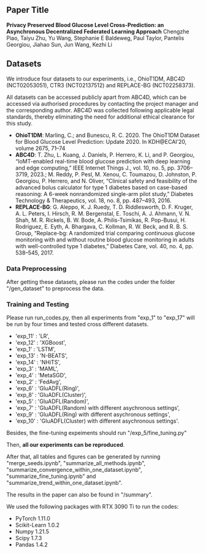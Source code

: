 ## Paper Title ##
**Privacy Preserved Blood Glucose Level Cross-Prediction: an Asynchronous Decentralized Federated Learning Approach**
Chengzhe Piao, Taiyu Zhu, Yu Wang, Stephanie E Baldeweg, Paul Taylor, Pantelis Georgiou, Jiahao Sun, Jun Wang, Kezhi Li
## Datasets ##
We introduce four datasets to our experiments, i.e., OhioT1DM, ABC4D (NCT02053051), CTR3 (NCT02137512) and REPLACE-BG (NCT02258373).

All datasets can be accessed publicly apart from ABC4D, which can be accessed via authorised procedures by contacting the project manager and the corresponding author. ABC4D was collected following applicable legal standards, thereby eliminating the need for additional ethical clearance for this study.

* **OhioT1DM**: Marling, C.; and Bunescu, R. C. 2020. The OhioT1DM Dataset for Blood Glucose Level Prediction: Update 2020. In KDH@ECAI’20, volume 2675, 71–74
* **ABC4D**: T. Zhu, L. Kuang, J. Daniels, P. Herrero, K. Li, and P. Georgiou, “IoMT-enabled real-time blood glucose prediction with deep learning and edge computing,” IEEE Internet Things J., vol. 10, no. 5, pp. 3706–3719, 2023.; M. Reddy, P. Pesl, M. Xenou, C. Toumazou, D. Johnston, P. Georgiou, P. Herrero, and N. Oliver, “Clinical safety and feasibility of the advanced bolus calculator for type 1 diabetes based on case-based reasoning: A
6-week nonrandomized single-arm pilot study,” Diabetes Technology & Therapeutics, vol. 18, no. 8, pp. 487–493, 2016.
* **REPLACE-BG**: G. Aleppo, K. J. Ruedy, T. D. Riddlesworth, D. F. Kruger, A. L. Peters, I. Hirsch, R. M. Bergenstal, E. Toschi, A. J. Ahmann, V. N. Shah, M. R. Rickels, B. W. Bode, A. Philis-Tsimikas, R. Pop-Busui, H. Rodriguez, E. Eyth, A. Bhargava, C. Kollman, R. W. Beck, and R. B. S. Group, “Replace-bg: A randomized trial comparing continuous glucose monitoring with and without routine blood glucose monitoring in adults with well-controlled type 1 diabetes,” Diabetes Care, vol. 40, no. 4, pp. 538–545, 2017.

### Data Preprocessing

After getting these datasets, please run the codes under the folder "/gen_dataset" to preprocess the data. 

### Training and Testing

Please run run_codes.py, then all experiments from "exp\_1" to "exp\_17" will be run by four times and tested cross different datasets.
* 'exp\_11' : 'LR',
* 'exp\_12' : 'XGBoost',
* 'exp\_1' : 'LSTM',
* 'exp\_13' : 'N-BEATS',
* 'exp\_14' : 'NHiTS',
* 'exp\_3' : 'MAML',
* 'exp\_4' : 'MetaSGD',
* 'exp\_2' : 'FedAvg',
* 'exp\_6' : 'GluADFL(Ring)',
* 'exp\_8' : 'GluADFL(Cluster)',
* 'exp\_5' : 'GluADFL(Random)',
* 'exp\_7' : 'GluADFL(Random) with different asychronous settings',
* 'exp\_9' : 'GluADFL(Ring) with different asychronous settings',
* 'exp\_10' : 'GluADFL(Cluster) with different asychronous settings'.

Besides, the fine-tuning expeiments should run "/exp\_5/fine\_tuning.py"

Then, **all our experiments can be reproduced**.

After that, all tables and figures can be generated by running "merge_seeds.ipynb", "summarize_all_methods.ipynb", "summarize_convergence_within_one_dataset.ipynb", "summarize_fine_tuning.ipynb" and "summarize_trend_within_one_dataset.ipynb".

The results in the paper can also be found in "/summary".

We used the following packages with RTX 3090 Ti to run the codes:
* PyTorch 1.11.0
* Scikit-Learn 1.0.2
* Numpy 1.21.5
* Scipy 1.7.3
* Pandas 1.4.2
